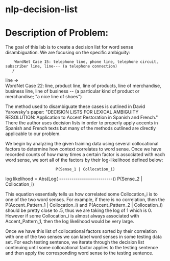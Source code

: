 # nlp-decision-list

# Description of Problem:
The goal of this lab is to create a decision list for word sense disambiguation. We are focusing on the specific ambiguity:


        WordNet Case 15: telephone line, phone line, telephone circuit, subscriber line, line--- (a telephone connection)
       /
line =>
       \
        WordNet Case 22: line, product line, line of products, line of merchandise, business line, line of business -- (a particular kind of product or merchandise; "a nice line of shoes")


The method used to disambiguate these cases is outlined in David Yarowsky's paper: "DECISION LISTS FOR LEXICAL AMBIGUITY RESOLUTION: Application to Accent Restoration in Spanish and French." There the author uses decision lists in order to properly apply accents in Spanish and French texts but many of the methods outlined are directly applicable to our problem.

We begin by analyzing the given training data using several collocational factors to determine how context correlates to word sense. Once we have recorded counts of how many times a certain factor is associated with each word sense, we sort all of the factors by their log-likelihood defined below:

                          P(Sense_1 | Collocation_i) 
log likelihood = Abs(Log( --------------------------))
                          P(Sense_2 | Collocation_i) 

This equation essentially tells us how correlated some Collocation_i is to one of the two word senses. For example, if there is no correlation, then the P(Accent_Pattern_1 | Collocation_i) and P(Accent_Pattern_2 | Collocation_i) should be pretty close to .5, thus we are taking the log of 1 which is 0. However if some Collocation_i is almost always associated with Accent_Pattern_1, then the log likelihood would be very large.

Once we have this list of collocational factors sorted by their correlation with one of the two senses we can label word senses in some testing data set. For each testing sentence, we iterate through the decision list continuing until some collocational factor applies to the testing sentence and then apply the corresponding word sense to the testing sentence.
